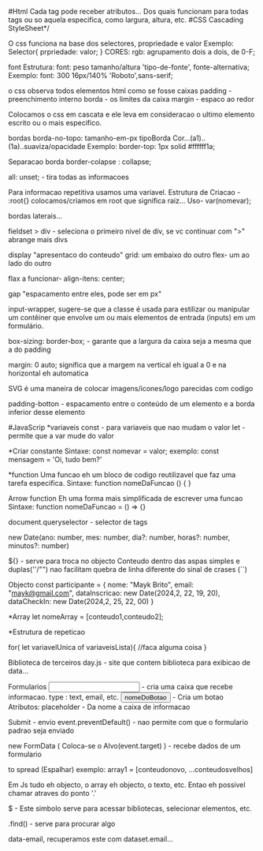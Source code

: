 #Html
Cada tag pode receber atributos... Dos quais funcionam para todas tags ou so aquela especifica, como largura, altura, etc.
#CSS
 Cascading StyleSheet*/

 O css funciona na base dos selectores, propriedade e valor
  Exemplo:
  Selector{
    prpriedade: valor;
  }
CORES: rgb: agrupamento dois a dois, de 0-F;

font
Estrutura:
  font: peso tamanho/altura 'tipo-de-fonte', fonte-alternativa;
Exemplo:
  font: 300 16px/140% 'Roboto',sans-serif;

o css observa todos elementos html como se fosse caixas
padding - preenchimento interno
borda - os limites da caixa
margin - espaco ao redor

Colocamos o css em cascata e ele leva em consideracao o ultimo elemento escrito ou o mais especifico.

bordas
borda-no-topo: tamanho-em-px tipoBorda Cor...(a1)..(1a)..suaviza/opacidade
Exemplo: border-top: 1px solid #ffffff1a;

Separacao borda
  border-colapse : collapse;

all: unset; - tira todas as informacoes

Para informacao repetitiva usamos uma variavel. 
Estrutura de Criacao - :root{}
colocamos/criamos em root que significa raiz...
Uso- var(nomevar);

bordas laterais...

fieldset > div - seleciona o primeiro nivel de div, se vc continuar com ">" abrange mais divs

display "apresentaco do conteudo"
  grid: um embaixo do outro
  flex- um ao lado do outro
  
  flax a funcionar- align-itens: center;

gap "espacamento entre eles, pode ser em px"

input-wrapper, sugere-se que a classe é usada para estilizar ou manipular um contêiner que envolve um ou mais elementos de entrada (inputs) em um formulário.

box-sizing: border-box; - garante que a largura da caixa seja a mesma que a do padding

 margin: 0 auto; significa que a margem na vertical eh igual a 0 e na horizontal eh automatica

 SVG é uma maneira de colocar imagens/icones/logo parecidas com codigo

padding-botton - espacamento entre o conteúdo de um elemento e a borda inferior desse elemento

#JavaScrip
*variaveis
const - para variaveis que nao mudam o valor
let - permite que a var mude do valor

*Criar constante
  Sintaxe:
  const nomevar = valor;
  exemplo:
  const mensagem = 'Oi, tudo bem?'

*function
  Uma funcao eh um bloco de codigo reutilizavel que faz uma tarefa especifica.
  Sintaxe:
  function nomeDaFuncao () {
  }

  Arrow function 
  Eh uma forma mais simplificada de escrever uma funcao
  Sintaxe:
  function nomeDaFuncao = () => {}

document.queryselector - selector de tags

new Date(ano: number, mes: number, dia?: number, horas?: number, minutos?: number)

${} - serve para troca no objecto
Conteudo dentro das aspas simples e duplas(''/"") nao facilitam quebra de linha diferente do sinal de crases (``)

Objecto
const participante = {
  nome: "Mayk Brito",
  email: "mayk@gmail.com",
  dataInscricao: new Date(2024,2, 22, 19, 20),
  dataCheckIn: new Date(2024,2, 25, 22, 00)
}

*Array
let nomeArray =  [conteudo1,conteudo2];

*Estrutura de repeticao

for( let variavelUnica of variaveisLista){
  //faca alguma coisa
}

Biblioteca de terceiros
day.js - site que contem biblioteca para exibicao de data...

Formularios
      <input> - cria uma caixa que recebe informacao. 
        type : text, email, etc.
      <button>nomeDoBotao</button> - Cria um botao
      Atributos:
        placeholder - Da nome a caixa de informacao 

Submit - envio
event.preventDefault() - nao permite com que o formulario padrao seja enviado

new FormData ( Coloca-se o Alvo(event.target) ) - recebe dados de um formulario
 
to spread (Espalhar) 
exemplo:
array1 = [conteudonovo, ...conteudosvelhos]

Em Js tudo eh objecto, o array eh objecto, o texto, etc. Entao eh possivel chamar atraves do ponto '.'

$ - Este simbolo serve para acessar bibliotecas, selecionar elementos, etc.

.find() - serve para procurar algo

data-email, recuperamos este com dataset.email...